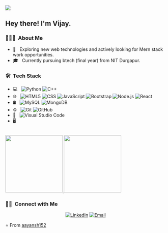 <img src="https://raw.githubusercontent.com/aayansh152/aayansh152/master/assets/VIJAY%20PRAKASH%20Banner.png">

<h2> Hey there! I'm Vijay.</h2>

<h3> 👨🏻‍💻 &nbsp;About Me </h3>

- 🤔 &nbsp; Exploring new web technologies and actively looking for Mern stack work opportunities.
- 🎓 &nbsp; Currently pursuing btech (final year) from NIT Durgapur.
 
<h3> 🛠 &nbsp;Tech Stack</h3>

- 💻 &nbsp;
  ![Python](https://img.shields.io/badge/-Python-333333?style=flat&logo=python)
  ![C++](https://img.shields.io/badge/-C++-333333?style=flat&logo=C%2B%2B&logoColor=00599C)
- 🌐 &nbsp;
  ![HTML5](https://img.shields.io/badge/-HTML5-333333?style=flat&logo=HTML5)
  ![CSS](https://img.shields.io/badge/-CSS-333333?style=flat&logo=CSS3&logoColor=1572B6)
  ![JavaScript](https://img.shields.io/badge/-JavaScript-333333?style=flat&logo=javascript)
  ![Bootstrap](https://img.shields.io/badge/-Bootstrap-333333?style=flat&logo=bootstrap&logoColor=563D7C)
  ![Node.js](https://img.shields.io/badge/-Node.js-333333?style=flat&logo=node.js)
  ![React](https://img.shields.io/badge/-React-333333?style=flat&logo=react)
- 🛢 &nbsp;
  ![MySQL](https://img.shields.io/badge/-MySQL-333333?style=flat&logo=mysql)
  ![MongoDB](https://img.shields.io/badge/-MongoDB-333333?style=flat&logo=mongodb)
- ⚙️ &nbsp;
  ![Git](https://img.shields.io/badge/-Git-333333?style=flat&logo=git)
  ![GitHub](https://img.shields.io/badge/-GitHub-333333?style=flat&logo=github)
- 🔧 &nbsp;
  ![Visual Studio Code](https://img.shields.io/badge/-Visual%20Studio%20Code-333333?style=flat&logo=visual-studio-code&logoColor=007ACC)
- 🖥 &nbsp;

<br/>

<a href="https://github.com/aayansh152">
  <img height="180em" src="https://github-readme-stats.vercel.app/api?username=aayansh152&theme=buefy&show_icons=true" />
  <img height="180em" src="https://github-readme-stats.vercel.app/api/top-langs/?username=aayansh152&theme=buefy&layout=compact" />
</a>

<br/>

<h3> 🤝🏻 &nbsp;Connect with Me </h3>

<p align="center">
<a href="https://www.linkedin.com/in/vijay-prakash-7284ba1b1/"><img alt="LinkedIn" src="https://img.shields.io/badge/LinkedIn-Vijay%20Prakash%20-blue?style=flat-square&logo=linkedin"></a>
<a href="mailto:singhsidd152@gmail.com"><img alt="Email" src="https://img.shields.io/badge/Email-singhsidd152@gmail.com-blue?style=flat-square&logo=gmail"></a>
</p>

⭐️ From [aayansh152](https://github.com/aayansh152)

